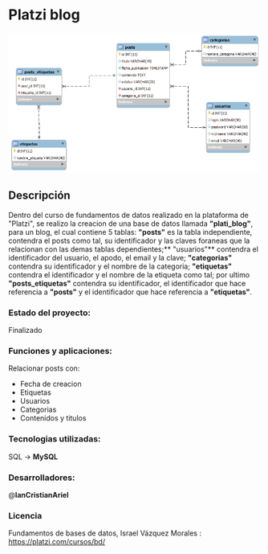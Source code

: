 # Platzi blog
![diagrama_sql](https://raw.githubusercontent.com/ianCristianAriel/platzi_blog/main/platziblog.png)
## Descripción 
Dentro del curso de fundamentos de datos realizado en la plataforma de "Platzi", se realizo la creacion de una base de datos llamada **"plati_blog"**, para un blog, el cual contiene 5 tablas:
**"posts"** es la tabla independiente, contendra el posts como tal, su identificador y las claves foraneas que la relacionan con las demas tablas dependientes;** "usuarios"** contendra el identificador del usuario, el apodo, el email y la clave; **"categorias"** contendra su identificador y el nombre de la categoria; 
**"etiquetas"** contendra el identificador y el nombre de la etiqueta como tal; por ultimo **"posts_etiquetas"** contendra su identificador, el identificador que hace referencia a **"posts"** y el identificador que hace referencia a **"etiquetas"**.

### Estado del proyecto:
Finalizado
### Funciones y aplicaciones:
Relacionar posts con:
- Fecha de creacion
- Etiquetas
- Usuarios
- Categorias
- Contenidos y titulos

### Tecnologias utilizadas:
SQL -> **MySQL**
### Desarrolladores:
@**IanCristianAriel**

### Licencia

Fundamentos de bases de datos, Israel Vázquez Morales : https://platzi.com/cursos/bd/

